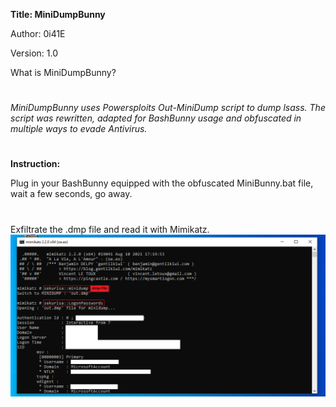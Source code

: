 **Title: MiniDumpBunny**

Author: 0i41E

Version: 1.0

What is MiniDumpBunny?
#
*MiniDumpBunny uses Powersploits Out-MiniDump script to dump lsass. The script was rewritten, adapted for BashBunny usage and obfuscated in multiple ways to evade Antivirus.*
#

**Instruction:**

Plug in your BashBunny equipped with the obfuscated MiniBunny.bat file, wait a few seconds, go away.
#
Exfiltrate the .dmp file and read it with Mimikatz.
![alt text](https://github.com/0i41E/bashbunny-payloads/blob/master/payloads/library/credentials/MiniDumpBunny/mimi.png)